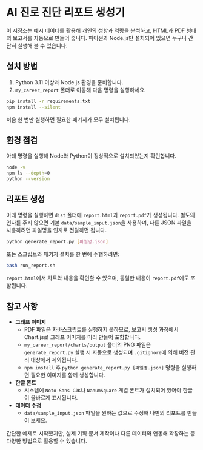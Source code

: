 # AI 진로 진단 리포트 생성기

이 저장소는 예시 데이터를 활용해 개인의 성향과 역량을 분석하고, HTML과 PDF 형태의 보고서를 자동으로 만들어 줍니다. 파이썬과 Node.js만 설치되어 있으면 누구나 간단히 실행해 볼 수 있습니다.

## 설치 방법

1. Python 3.11 이상과 Node.js 환경을 준비합니다.
2. `my_career_report` 폴더로 이동해 다음 명령을 실행하세요.

```bash
pip install -r requirements.txt
npm install --silent
```

처음 한 번만 실행하면 필요한 패키지가 모두 설치됩니다.

## 환경 점검

아래 명령을 실행해 Node와 Python이 정상적으로 설치되었는지 확인합니다.

```bash
node -v
npm ls --depth=0
python --version
```

## 리포트 생성

아래 명령을 실행하면 `dist` 폴더에 `report.html`과 `report.pdf`가 생성됩니다.
별도의 인자를 주지 않으면 기본 `data/sample_input.json`을 사용하며,
다른 JSON 파일을 사용하려면 파일명을 인자로 전달하면 됩니다.

```bash
python generate_report.py [파일명.json]
```

또는 스크립트와 패키지 설치를 한 번에 수행하려면:

```bash
bash run_report.sh
```

`report.html`에서 차트와 내용을 확인할 수 있으며, 동일한 내용이 `report.pdf`에도 포함됩니다.

## 참고 사항

- **그래프 이미지**
  - PDF 파일은 자바스크립트를 실행하지 못하므로, 보고서 생성 과정에서 Chart.js로 그래프 이미지를 미리 만들어 포함합니다.
  - `my_career_report/charts/output` 폴더의 PNG 파일은 `generate_report.py` 실행 시 자동으로 생성되며 `.gitignore`에 의해 버전 관리 대상에서 제외됩니다.
  - `npm install` 후 `python generate_report.py [파일명.json]` 명령을 실행하면 필요한 이미지를 함께 생성합니다.
- **한글 폰트**
  - 시스템에 `Noto Sans CJK`나 `NanumSquare` 계열 폰트가 설치되어 있어야 한글이 올바르게 표시됩니다.
- **데이터 수정**
  - `data/sample_input.json` 파일을 원하는 값으로 수정해 나만의 리포트를 만들어 보세요.

간단한 예제로 시작했지만, 실제 기획 문서 제작이나 다른 데이터와 연동해 확장하는 등 다양한 방법으로 활용할 수 있습니다.
